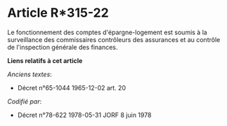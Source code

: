 # Article R*315-22

Le fonctionnement des comptes d'épargne-logement est soumis à la surveillance des commissaires contrôleurs des assurances et
au contrôle de l'inspection générale des finances.

**Liens relatifs à cet article**

_Anciens textes_:

  - Décret n°65-1044 1965-12-02 art. 20

_Codifié par_:

  - Décret n°78-622 1978-05-31 JORF 8 juin 1978
